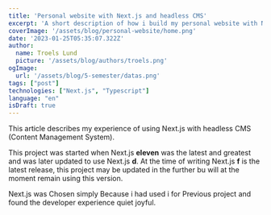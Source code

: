 ```yaml
---
title: 'Personal website with Next.js and headless CMS'
excerpt: 'A short description of how i build my personal website with Next.js'
coverImage: '/assets/blog/personal-website/home.png'
date: '2023-01-25T05:35:07.322Z'
author:
  name: Troels Lund
  picture: '/assets/blog/authors/troels.png'
ogImage:
  url: '/assets/blog/5-semester/datas.png'
tags: ["post"]
technologies: ["Next.js", "Typescript"]
language: "en"
isDraft: true
---
```


This article describes my experience of using Next.js with headless CMS (Content Management System). 

This project was started when Next.js **eleven** was the latest and greatest and was later updated to use Next.js **d**. At the time of writing Next.js **f** is the latest release, this project may be updated in the further bu will at the moment remain using this version.

Next.js was Chosen simply Because i had used i for Previous project and found the developer experience quiet joyful. 